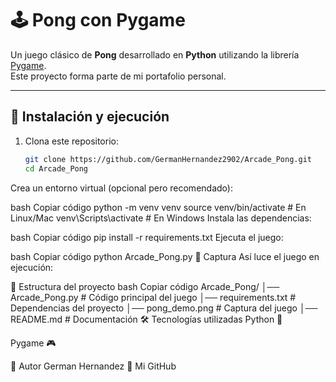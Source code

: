 # 🕹️ Pong con Pygame

Un juego clásico de **Pong** desarrollado en **Python** utilizando la librería [Pygame](https://www.pygame.org/).  
Este proyecto forma parte de mi portafolio personal.

---

## 🚀 Instalación y ejecución

1. Clona este repositorio:
   ```bash
   git clone https://github.com/GermanHernandez2902/Arcade_Pong.git
   cd Arcade_Pong
Crea un entorno virtual (opcional pero recomendado):

bash
Copiar código
python -m venv venv
source venv/bin/activate   # En Linux/Mac
venv\Scripts\activate      # En Windows
Instala las dependencias:

bash
Copiar código
pip install -r requirements.txt
Ejecuta el juego:

bash
Copiar código
python Arcade_Pong.py
📸 Captura
Así luce el juego en ejecución:



📂 Estructura del proyecto
bash
Copiar código
Arcade_Pong/
│── Arcade_Pong.py        # Código principal del juego
│── requirements.txt      # Dependencias del proyecto
│── pong_demo.png         # Captura del juego
│── README.md             # Documentación
🛠️ Tecnologías utilizadas
Python 🐍

Pygame 🎮

👤 Autor
German Hernandez
📌 Mi GitHub
